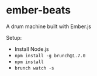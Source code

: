 ember-beats
============

A drum machine built with Ember.js

Setup:

 - Install Node.js
 - ```npm install -g brunch@1.7.0```
 - ```npm install```
 - ```brunch watch -s```

